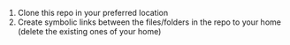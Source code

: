 1. Clone this repo in your preferred location
2. Create symbolic links between the files/folders in the repo to your home (delete the existing ones of your home)